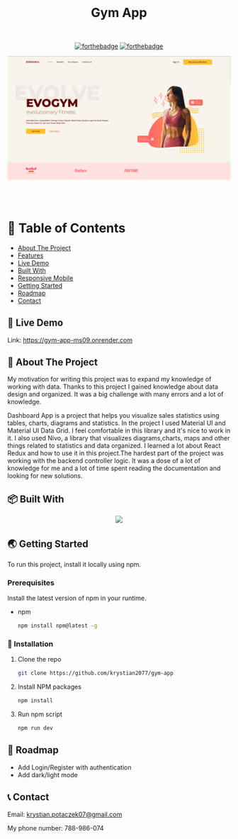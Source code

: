 <br />
<div align="center">
  <h1 style="margin-bottom: 50px">Gym App </h1>

[![forthebadge](http://forthebadge.com/images/badges/made-with-typescript.svg)](http://forthebadge.com)
[![forthebadge](http://forthebadge.com/images/badges/built-with-love.svg)](http://forthebadge.com)
  
  <img src="src/assets/start.png" alt="Start" style="margin-bottom: 50px">
  
  </div>
  
  # 🚩 Table of Contents

- [About The Project](#about-the-project)
- [Features](#features)
- [Live Demo](#live-demo)
- [Built With
  ](#built-with
  )
- [Responsive Mobile](#responsive-mobile)  
- [Getting Started
  ](#getting-started)
- [Roadmap](#roadmap)
- [Contact](#contact)

## 🚀 Live Demo
   Link: https://gym-app-ms09.onrender.com
   
## 💬 About The Project
My motivation for writing this project was to expand my knowledge of working with data.
Thanks to this project I gained knowledge about data design and organized. It was a big challenge with many errors and a lot of knowledge.
  
Dashboard App is a project that helps you visualize sales statistics using tables, charts, diagrams and statistics.
In the project I used Material UI and Material UI Data Grid. I feel comfortable in this library and it's nice to work in it.
I also used Nivo, a library that visualizes diagrams,charts, maps and other things related to statistics and data organized.
I learned a lot about React Redux and how to use it in this project.The hardest part of the project was working with the backend controller logic. It was a dose of a lot of knowledge for me and a lot of time spent reading the documentation and looking for new solutions.

## 📦 Built With

<p align="center">
  <a href="https://skillicons.dev">
    <img src="https://skillicons.dev/icons?i=typescript,react,tailwind,vite" />
  </a>
</p>

##  🌏 Getting Started

To run this project, install it locally using npm.

### Prerequisites

Install the latest version of npm in your runtime.
* npm

  ```sh
  npm install npm@latest -g
  ```
  
 ### 🔧 Installation


1. Clone the repo

   ```sh
   git clone https://github.com/krystian2077/gym-app
   ```
3. Install NPM packages

   ```sh
   npm install
   ```
4. Run npm script

   ```sh
   npm run dev
   ```

## 🐾 Roadmap

- Add Login/Register with authentication
- Add dark/light mode



<!-- CONTACT -->
## 📞 Contact

Email: krystian.potaczek07@gmail.com

My phone number: 788-986-074
